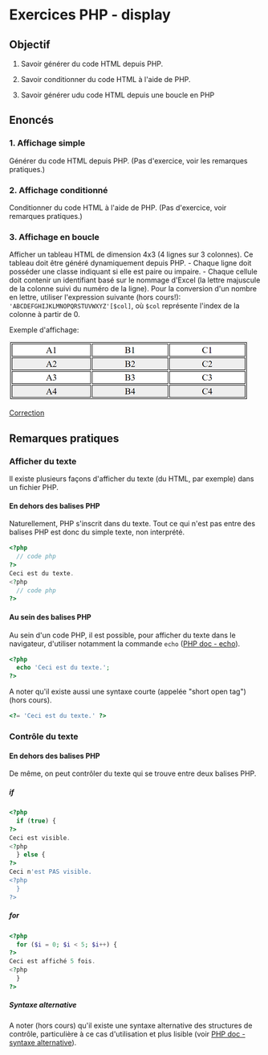 # Exercices PHP - display

## Objectif

 1. Savoir générer du code HTML depuis PHP.

 2. Savoir conditionner du code HTML à l'aide de PHP.

 3. Savoir générer udu code HTML depuis une boucle en PHP


## Enoncés

### 1. Affichage simple

Générer du code HTML depuis PHP. (Pas d'exercice, voir les remarques pratiques.)

### 2. Affichage conditionné

Conditionner du code HTML à l'aide de PHP. (Pas d'exercice, voir remarques pratiques.)

### 3. Affichage en boucle

Afficher un tableau HTML de dimension 4x3 (4 lignes sur 3 colonnes). Ce tableau doit être généré dynamiquement depuis PHP.
    - Chaque ligne doit posséder une classe indiquant si elle est paire ou impaire.
    - Chaque cellule doit contenir un identifiant basé sur le nommage d'Excel (la lettre majuscule de la colonne suivi du numéro de la ligne). Pour la conversion d'un nombre en lettre, utiliser l'expression suivante (hors cours!): `'ABCDEFGHIJKLMNOPQRSTUVWXYZ'[$col]`, où `$col` représente l'index de la colonne à partir de 0.

Exemple d'affichage:

 ![Tableau dynamique](../../../resources/images/dynamic-table.png)

[Correction](./corrections/c-for/)


## Remarques pratiques

### Afficher du texte

Il existe plusieurs façons d'afficher du texte (du HTML, par exemple) dans un fichier PHP.

#### En dehors des balises PHP

Naturellement, PHP s'inscrit dans du texte. Tout ce qui n'est pas entre des balises PHP est donc du simple texte, non interprété.

```php
<?php 
  // code php
?>
Ceci est du texte.
<?php 
  // code php
?>
```

#### Au sein des balises PHP

Au sein d'un code PHP, il est possible, pour afficher du texte dans le navigateur, d'utiliser notamment la commande `echo` ([PHP doc - echo](https://www.php.net/manual/fr/function.echo.php)). 

```php
<?php 
  echo 'Ceci est du texte.';
?>
```

A noter qu'il existe aussi une syntaxe courte (appelée "short open tag") (hors cours).

```php
<?= 'Ceci est du texte.' ?>
```

### Contrôle du texte

#### En dehors des balises PHP

De même, on peut contrôler du texte qui se trouve entre deux balises PHP.

##### if

```php
<?php 
  if (true) {
?>
Ceci est visible.
<?php 
  } else {
?>
Ceci n'est PAS visible.
<?php 
  }
?>
```

##### for

```php
<?php 
  for ($i = 0; $i < 5; $i++) {
?>
Ceci est affiché 5 fois.
<?php 
  }
?>
```

##### Syntaxe alternative

A noter (hors cours) qu'il existe une syntaxe alternative des structures de contrôle, particulière à ce cas d'utilisation et plus lisible (voir [PHP doc - syntaxe alternative](https://www.php.net/manual/fr/control-structures.alternative-syntax.php)).
